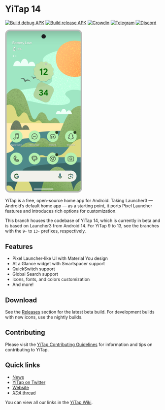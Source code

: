 # YiTap 14

[![Build debug APK](https://github.com/lingyicute/YiTap/actions/workflows/ci.yml/badge.svg)](https://github.com/lingyicute/YiTap/actions/workflows/ci.yml)
[![Build release APK](https://github.com/lingyicute/YiTap/actions/workflows/release_update.yml/badge.svg)](https://github.com/lingyicute/YiTap/actions/workflows/release_update.yml)
[![Crowdin](https://badges.crowdin.net/e/188ba69d884418987f0b7f1dd55e3a4e/localized.svg)](https://yitap.crowdin.com/yitap)
[![Telegram](https://img.shields.io/endpoint?url=https%3A%2F%2Ftg.sumanjay.workers.dev%2Flccommunity)](https://t.me/lccommunity)
[![Discord](https://img.shields.io/discord/803299970169700402?label=server&logo=discord)](https://discord.gg/3x8qNWxgGZ)

<picture>
    <!-- Avoid image being clickable with slight workaround --->
    <!-- ❤️ Credit to Raine on the YiTap Discord --->
    <source media="(prefers-color-scheme: dark)" srcset="docs/device-frame.png" width="250px">
    <img alt="Google Pixel running YiTap Launcher with green wallpaper" src="docs/device-frame.png" width="250px">
</picture>

YiTap is a free, open-source home app for Android. Taking Launcher3 — Android’s default home app — as a starting point, it ports Pixel Launcher features and introduces rich options for customization.

This branch houses the codebase of YiTap 14, which is currently in beta and is based on Launcher3 from Android 14. For YiTap 9 to 13, see the branches with the `9-` to `13-` prefixes, respectively.

## Features

-   Pixel Launcher-like UI with Material You design
-   At a Glance widget with Smartspacer support
-   QuickSwitch support
-   Global Search support
-   Icons, fonts, and colors customization
-   And more!

## Download

See the [Releases](https://github.com/lingyicute/YiTap/releases) section for the latest
beta build. For development builds with new icons, use the nightly builds.

## Contributing

Please visit the [YiTap Contributing Guidelines](CONTRIBUTING.md) for information and tips on contributing to YiTap.

## Quick links

-   [News](https://t.me/yitapci)
-   [YiTap on Twitter](https://twitter.com/yitapapp)
-   [Website](https://yitap.app)
-   [_XDA_ thread](https://forum.xda-developers.com/t/yitap-customizable-pixel-launcher.3627137/)

You can view all our links in the [YiTap Wiki](https://github.com/lingyicute/YiTap/wiki).
